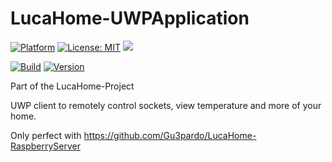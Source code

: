 # LucaHome-UWPApplication

[![Platform](https://img.shields.io/badge/platform-Windows10-blue.svg)](https://de.wikipedia.org/wiki/Microsoft_Windows_10)
[![License: MIT](https://img.shields.io/badge/License-MIT-blue.svg)](https://opensource.org/licenses/MIT)
<a target="_blank" href="https://www.paypal.me/GuepardoApps" title="Donate using PayPal"><img src="https://img.shields.io/badge/paypal-donate-blue.svg" /></a>

[![Build](https://img.shields.io/badge/build-WIP-yellow.svg)](https://github.com/Gu3pardo/LucaHome-UWPApplication)
[![Version](https://img.shields.io/badge/version-WIP-yellow.svg)](https://github.com/Gu3pardo/LucaHome-UWPApplication)

Part of the LucaHome-Project

UWP client to remotely control sockets, view temperature and more of your home.

Only perfect with https://github.com/Gu3pardo/LucaHome-RaspberryServer